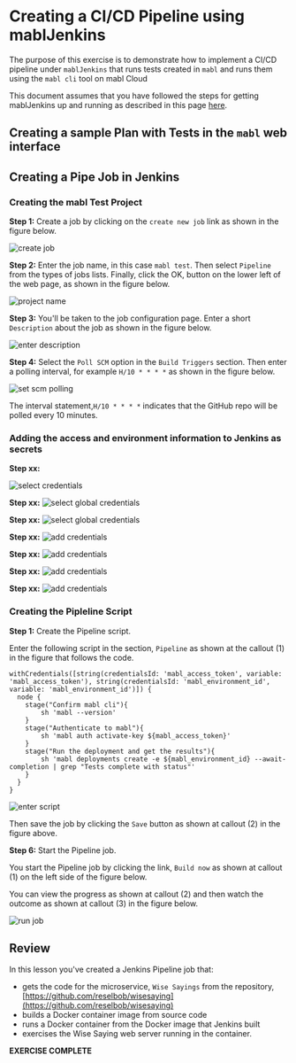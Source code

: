 # Creating a CI/CD Pipeline using mablJenkins

The purpose of this exercise is to demonstrate how to implement a CI/CD
pipeline under `mablJenkins` that runs tests created in `mabl` and runs them using the `mabl cli` tool on mabl Cloud

This document assumes that you have followed the steps for getting mablJenkins up and running as
described in this page [here](README.md).

## Creating a sample Plan with Tests in the `mabl` web interface


## Creating a Pipe Job in Jenkins

### Creating the mabl Test Project

**Step 1:** Create a job by clicking on the `create new job` link as shown in the figure below.

![create job](images/create-job.png)

**Step 2:** Enter the job name, in this case `mabl test`. Then select `Pipeline` from the types of jobs lists. 
Finally, click the OK, button on the lower left of the web page, as shown in the figure below.

![project name](images/enter-project.png)

**Step 3:** You'll be taken to the job configuration page. Enter a short `Description` about the job as 
shown in the figure below.

![enter description](images/jenkins-description.png)

**Step 4:** Select the `Poll SCM` option in the `Build Triggers` section. Then enter a polling
 interval, for example `H/10 * * * *` as shown in the figure below.

![set scm polling](images/poll-scm.png)

The interval statement,`H/10 * * * *` indicates that the GitHub repo will be polled every 10 minutes.

### Adding the access and environment information to Jenkins as secrets

**Step xx:**

![select credentials](images/select-credentials.png)

**Step xx:**
![select global credentials](images/select-global-credentials.png)

**Step xx:**
![select global credentials](images/select-jenkins.png)

**Step xx:**
![add credentials](images/add-credentials.png)

**Step xx:**
![add credentials](images/add-credentials-02.png)

**Step xx:**
![add credentials](images/add-secret-01.png)

**Step xx:**
![add credentials](images/add-secret-02.png)

### Creating the Pipleline Script

**Step 1:** Create the Pipeline script.

Enter the following script in the section, `Pipeline` as shown at the callout (1) in the figure that follows the code.

```
withCredentials([string(credentialsId: 'mabl_access_token', variable: 'mabl_access_token'), string(credentialsId: 'mabl_environment_id', variable: 'mabl_environment_id')]) {
  node {
    stage("Confirm mabl cli"){
        sh 'mabl --version'
    }
    stage("Authenticate to mabl"){
        sh 'mabl auth activate-key ${mabl_access_token}'
    }
    stage("Run the deployment and get the results"){
        sh 'mabl deployments create -e ${mabl_environment_id} --await-completion | grep "Tests complete with status"'
    }
  }
}
```
![enter script](images/jenkins-script.jpg)

Then save the job by clicking the `Save` button as shown at callout (2) in the figure above.

**Step 6:**  Start the Pipeline job.

You start the Pipeline job by clicking the link, `Build now` as shown at callout (1) on the left side of the figure below.
 
You can view the progress as shown at callout (2) and then watch the outcome as shown at callout (3)
 in the figure below.

![run job](images/jenkins-build.jpg)

## Review

In this lesson you've created a Jenkins Pipeline job that:

* gets the code for the microservice, `Wise Sayings` from the repository, [https://github.com/reselbob/wisesaying](https://github.com/reselbob/wisesaying)
* builds a Docker container image from source code
* runs a Docker container from the Docker image that Jenkins built
* exercises the Wise Saying web server running in the container.

**EXERCISE COMPLETE**